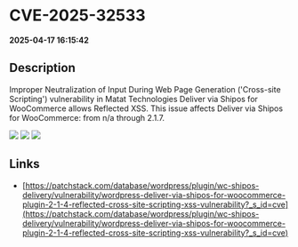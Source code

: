 # CVE-2025-32533

**2025-04-17 16:15:42**

## Description
Improper Neutralization of Input During Web Page Generation ('Cross-site Scripting') vulnerability in Matat Technologies Deliver via Shipos for WooCommerce allows Reflected XSS. This issue affects Deliver via Shipos for WooCommerce: from n/a through 2.1.7.

![](https://img.shields.io/static/v1?label=Score&message=7.1&color=red)
![](https://img.shields.io/static/v1?label=Severity&message=HIGH&color=red)
![](https://img.shields.io/static/v1?label=CWE&message=XSS&color=green)

## Links
- [https://patchstack.com/database/wordpress/plugin/wc-shipos-delivery/vulnerability/wordpress-deliver-via-shipos-for-woocommerce-plugin-2-1-4-reflected-cross-site-scripting-xss-vulnerability?_s_id=cve](https://patchstack.com/database/wordpress/plugin/wc-shipos-delivery/vulnerability/wordpress-deliver-via-shipos-for-woocommerce-plugin-2-1-4-reflected-cross-site-scripting-xss-vulnerability?_s_id=cve)
